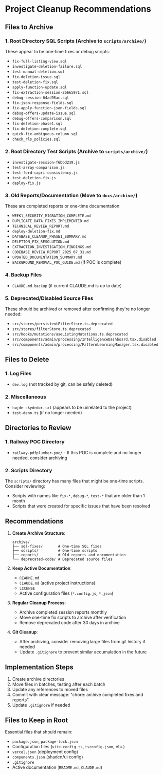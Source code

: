 # Project Cleanup Recommendations

## Files to Archive

### 1. Root Directory SQL Scripts (Archive to `scripts/archive/`)
These appear to be one-time fixes or debug scripts:
- `fix-full-listing-view.sql`
- `investigate-deletion-failure.sql`
- `test-manual-deletion.sql`
- `fix-deletion-issue.sql`
- `test-deletion-fix.sql`
- `apply-function-update.sql`
- `fix-extraction-session-26665971.sql`
- `debug-session-64ad98ac.sql`
- `fix-json-response-fields.sql`
- `fix-apply-function-json-fields.sql`
- `debug-offers-update-issue.sql`
- `debug-offers-comparison.sql`
- `fix-deletion-phase1.sql`
- `fix-deletion-complete.sql`
- `quick-fix-ambiguous-column.sql`
- `check_rls_policies.sql`

### 2. Root Directory Test Scripts (Archive to `scripts/archive/`)
- `investigate-session-f6bbd219.js`
- `test-array-comparison.js`
- `test-ford-capri-consistency.js`
- `test-deletion-fix.js`
- `deploy-fix.js`

### 3. Old Reports/Documentation (Move to `docs/archive/`)
These are completed reports or one-time documentation:
- `WEEK1_SECURITY_MIGRATION_COMPLETE.md`
- `DUPLICATE_DATA_FIXES_IMPLEMENTED.md`
- `TECHNICAL_REVIEW_REPORT.md`
- `deploy-deletion-fix.md`
- `DATABASE_CLEANUP_PHASE1_SUMMARY.md`
- `DELETION_FIX_RESOLUTION.md`
- `EXTRACTION_INVESTIGATION_FINDINGS.md`
- `CODEBASE_REVIEW_REPORT_2025_07_31.md`
- `UPDATED_DOCUMENTATION_SUMMARY.md`
- `BACKGROUND_REMOVAL_POC_GUIDE.md` (if POC is complete)

### 4. Backup Files
- `CLAUDE.md.backup` (if current CLAUDE.md is up to date)

### 5. Deprecated/Disabled Source Files
These should be archived or removed after confirming they're no longer needed:
- `src/stores/persistentFilterStore.ts.deprecated`
- `src/stores/filterStore.ts.deprecated`
- `src/hooks/mutations/useListingMutations.ts.deprecated`
- `src/components/admin/processing/IntelligenceDashboard.tsx.disabled`
- `src/components/admin/processing/PatternLearningManager.tsx.disabled`

## Files to Delete

### 1. Log Files
- `dev.log` (not tracked by git, can be safely deleted)

### 2. Miscellaneous
- `højde skydedør.txt` (appears to be unrelated to the project)
- `test-deno.ts` (if no longer needed)

## Directories to Review

### 1. Railway POC Directory
- `railway-pdfplumber-poc/` - If this POC is complete and no longer needed, consider archiving

### 2. Scripts Directory
The `scripts/` directory has many files that might be one-time scripts. Consider reviewing:
- Scripts with names like `fix-*`, `debug-*`, `test-*` that are older than 1 month
- Scripts that were created for specific issues that have been resolved

## Recommendations

1. **Create Archive Structure**:
   ```
   archive/
   ├── sql-fixes/       # One-time SQL fixes
   ├── scripts/         # One-time scripts
   ├── reports/         # Old reports and documentation
   └── deprecated-code/ # Deprecated source files
   ```

2. **Keep Active Documentation**:
   - `README.md`
   - `CLAUDE.md` (active project instructions)
   - `LICENSE`
   - Active configuration files (`*.config.js`, `*.json`)

3. **Regular Cleanup Process**:
   - Archive completed session reports monthly
   - Move one-time fix scripts to archive after verification
   - Remove deprecated code after 30 days in archive

4. **Git Cleanup**:
   - After archiving, consider removing large files from git history if needed
   - Update `.gitignore` to prevent similar accumulation in the future

## Implementation Steps

1. Create archive directories
2. Move files in batches, testing after each batch
3. Update any references to moved files
4. Commit with clear message: "chore: archive completed fixes and reports"
5. Update `.gitignore` if needed

## Files to Keep in Root

Essential files that should remain:
- `package.json`, `package-lock.json`
- Configuration files (`vite.config.ts`, `tsconfig.json`, etc.)
- `vercel.json` (deployment config)
- `components.json` (shadcn/ui config)
- `.gitignore`
- Active documentation (`README.md`, `CLAUDE.md`)